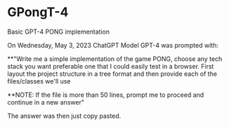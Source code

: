 # GPongT-4
Basic GPT-4 PONG implementation

On Wednesday, May 3, 2023 ChatGPT Model GPT-4 was prompted with:

**"Write me a simple implementation of the game PONG, choose any tech stack you want preferable one that I could easily test in a browser.
First layout the project structure in a tree format and then provide each of the files/classes we'll use

**NOTE: If the file is more than 50 lines, prompt me to proceed and continue in a new answer"

The answer was then just copy pasted.
